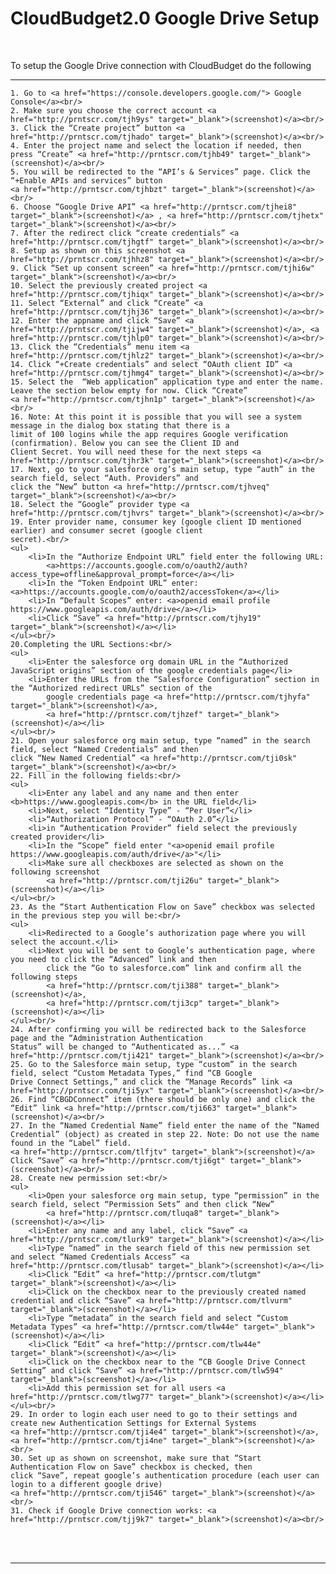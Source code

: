 <html>
<body>

<head>
    <meta charset="UTF-8">
    <title>CloudBudget2.0 Google Drive Setup</title>
</head>

<h1 id='pageTop'>CloudBudget2.0 Google Drive Setup</h1>
<div>
    <br/>
    <p>To setup the Google Drive connection with CloudBudget do the following</p>
    <hr/>

    1. Go to <a href="https://console.developers.google.com/"> Google Console</a><br/>
    2. Make sure you choose the correct account <a href="http://prntscr.com/tjh9ys" target="_blank">(screenshot)</a><br/>
    3. Click the “Create project” button <a href="http://prntscr.com/tjhado" target="_blank">(screenshot)</a><br/>
    4. Enter the project name and select the location if needed, then press “Create” <a href="http://prntscr.com/tjhb49" target="_blank">(screenshot)</a><br/>
    5. You will be redirected to the “API’s & Services” page. Click the “+Enable APIs and services” button
    <a href="http://prntscr.com/tjhbzt" target="_blank">(screenshot)</a><br/>
    6. Choose “Google Drive API” <a href="http://prntscr.com/tjhei8" target="_blank">(screenshot)</a> , <a href="http://prntscr.com/tjhetx" target="_blank">(screenshot)</a><br/>
    7. After the redirect click “create credentials” <a href="http://prntscr.com/tjhgtf" target="_blank">(screenshot)</a><br/>
    8. Setup as shown on this screenshot <a href="http://prntscr.com/tjhhz8" target="_blank">(screenshot)</a><br/>
    9. Click “Set up consent screen” <a href="http://prntscr.com/tjhi6w" target="_blank">(screenshot)</a><br/>
    10. Select the previously created project <a href="http://prntscr.com/tjhiqx" target="_blank">(screenshot)</a><br/>
    11. Select “External” and click “Create” <a href="http://prntscr.com/tjhj36" target="_blank">(screenshot)</a><br/>
    12. Enter the appname and click “Save” <a href="http://prntscr.com/tjijw4" target="_blank">(screenshot)</a>, <a href="http://prntscr.com/tjhlp0" target="_blank">(screenshot)</a><br/>
    13. Click the “Credentials” menu item <a href="http://prntscr.com/tjhlz2" target="_blank">(screenshot)</a><br/>
    14. Click “+Create credentials” and select “OAuth client ID” <a href="http://prntscr.com/tjhmg4" target="_blank">(screenshot)</a><br/>
    15. Select the  “Web application” application type and enter the name. Leave the section below empty for now. Click “Create”
    <a href="http://prntscr.com/tjhn1p" target="_blank">(screenshot)</a><br/>
    16. Note: At this point it is possible that you will see a system message in the dialog box stating that there is a
    limit of 100 logins while the app requires Google verification (confirmation). Below you can see the Client ID and
    Client Secret. You will need these for the next steps <a href="http://prntscr.com/tjhr3k" target="_blank">(screenshot)</a><br/>
    17. Next, go to your salesforce org’s main setup, type “auth” in the search field, select “Auth. Providers” and
    click the “New” button <a href="http://prntscr.com/tjhveq" target="_blank">(screenshot)</a><br/>
    18. Select the “Google” provider type <a href="http://prntscr.com/tjhvrs" target="_blank">(screenshot)</a><br/>
    19. Enter provider name, consumer key (google client ID mentioned earlier) and consumer secret (google client
    secret).<br/>
    <ul>
        <li>In the “Authorize Endpoint URL” field enter the following URL:
            <a>https://accounts.google.com/o/oauth2/auth?access_type=offline&approval_prompt=force</a></li>
        <li>In the “Token Endpoint URL” enter: <a>https://accounts.google.com/o/oauth2/accessToken</a></li>
        <li>In “Default Scopes” enter: <a>openid email profile https://www.googleapis.com/auth/drive</a></li>
        <li>Click “Save” <a href="http://prntscr.com/tjhy19" target="_blank">(screenshot)</a></li>
    </ul><br/>
    20.Completing the URL Sections:<br/>
    <ul>
        <li>Enter the salesforce org domain URL in the “Authorized JavaScript origins” section of the google credentials page</li>
        <li>Enter the URLs from the “Salesforce Configuration” section in the “Authorized redirect URLs” section of the
            google credentials page <a href="http://prntscr.com/tjhyfa" target="_blank">(screenshot)</a>,
            <a href="http://prntscr.com/tjhzef" target="_blank">(screenshot)</a></li>
    </ul><br/>
    21. Open your salesforce org main setup, type “named” in the search field, select “Named Credentials” and then
    click “New Named Credential” <a href="http://prntscr.com/tji0sk" target="_blank">(screenshot)</a><br/>
    22. Fill in the following fields:<br/>
    <ul>
        <li>Enter any label and any name and then enter <b>https://www.googleapis.com</b> in the URL field</li>
        <li>Next, select “Identity Type” - “Per User”</li>
        <li>“Authorization Protocol” - “OAuth 2.0”</li>
        <li>in “Authentication Provider” field select the previously created provider</li>
        <li>In the “Scope” field enter "<a>openid email profile https://www.googleapis.com/auth/drive</a>"</li>
        <li>Make sure all checkboxes are selected as shown on the following screenshot
            <a href="http://prntscr.com/tji26u" target="_blank">(screenshot)</a></li>
    </ul><br/>
    23. As the “Start Authentication Flow on Save” checkbox was selected in the previous step you will be:<br/>
    <ul>
        <li>Redirected to a Google’s authorization page where you will select the account.</li>
        <li>Next you will be sent to Google’s authentication page, where you need to click the “Advanced” link and then
            click the “Go to salesforce.com” link and confirm all the following steps
            <a href="http://prntscr.com/tji388" target="_blank">(screenshot)</a>,
            <a href="http://prntscr.com/tji3cp" target="_blank">(screenshot)</a></li>
    </ul><br/>
    24. After confirming you will be redirected back to the Salesforce page and the “Administration Authentication
    Status” will be changed to “Authenticated as...” <a href="http://prntscr.com/tji421" target="_blank">(screenshot)</a><br/>
    25. Go to the Salesforce main setup, type “custom” in the search field, select “Custom Metadata Types,” find “CB Google
    Drive Connect Settings,” and click the “Manage Records” link <a href="http://prntscr.com/tji5yx" target="_blank">(screenshot)</a><br/>
    26. Find “CBGDConnect” item (there should be only one) and click the “Edit” link <a href="http://prntscr.com/tji663" target="_blank">(screenshot)</a><br/>
    27. In the “Named Credential Name” field enter the name of the “Named Credential” (object) as created in step 22. Note: Do not use the name found in the “Label” field.
    <a href="http://prntscr.com/tlfjtv" target="_blank">(screenshot)</a> Click “Save” <a href="http://prntscr.com/tji6gt" target="_blank">(screenshot)</a><br/>
    28. Create new permission set:<br/>
    <ul>
        <li>Open your salesforce org main setup, type “permission” in the search field, select “Permission Sets” and then click “New”
            <a href="http://prntscr.com/tluqa8" target="_blank">(screenshot)</a></li>
        <li>Enter any name and any label, click “Save” <a href="http://prntscr.com/tlurk9" target="_blank">(screenshot)</a></li>
        <li>Type “named” in the search field of this new permission set and select “Named Credentials Access” <a href="http://prntscr.com/tlusab" target="_blank">(screenshot)</a></li>
        <li>Click “Edit” <a href="http://prntscr.com/tlutgm" target="_blank">(screenshot)</a></li>
        <li>Click on the checkbox near to the previously created named credential and click “Save” <a href="http://prntscr.com/tlvurm" target="_blank">(screenshot)</a></li>
        <li>Type “metadata” in the search field and select “Custom Metadata Types” <a href="http://prntscr.com/tlw44e" target="_blank">(screenshot)</a></li>
        <li>Click “Edit” <a href="http://prntscr.com/tlw44e" target="_blank">(screenshot)</a></li>
        <li>Click on the checkbox near to the “CB Google Drive Connect Setting” and click “Save” <a href="http://prntscr.com/tlw594" target="_blank">(screenshot)</a></li>
        <li>Add this permission set for all users <a href="http://prntscr.com/tlwg77" target="_blank">(screenshot)</a></li>
    </ul><br/>
    29. In order to login each user need to go to their settings and create new Authentication Settings for External Systems
    <a href="http://prntscr.com/tji4e4" target="_blank">(screenshot)</a>, <a href="http://prntscr.com/tji4ne" target="_blank">(screenshot)</a><br/>
    30. Set up as shown on screenshot, make sure that “Start Authentication Flow on Save” checkbox is checked, then
    click “Save”, repeat google’s authentication procedure (each user can login to a different google drive)
    <a href="http://prntscr.com/tji546" target="_blank">(screenshot)</a><br/>
    31. Check if Google Drive connection works: <a href="http://prntscr.com/tjj9k7" target="_blank">(screenshot)</a><br/>

</div>
<br/>

<br/>
<hr/>
<!--<div>
    Navigate to:
    <p><a href="https://cloudbudgetinc.github.io/Docs/CBCore">CB Base Documentation</a></p>
</div>-->

<button onclick="topFunction()" id="myBtn" title="Go to top">Top</button>

<script>
    let mybutton = document.getElementById("myBtn");
    window.onscroll = function () {
        scrollFunction()
    };

    function scrollFunction() {
        mybutton.style.display = document.body.scrollTop > 20 || document.documentElement.scrollTop > 20 ? "block" : "none";
    }

    function topFunction() {
        document.body.scrollTop = 0;
        document.documentElement.scrollTop = 0;
    }
</script>

<style>
    #myBtn {
        display: none;
        position: fixed;
        bottom: 20px;
        right: 30px;
        z-index: 99;
        font-size: 18px;
        border: 1px solid #b5e853;
        outline: none;
        background-color: #171717;
        color: #b5e853;
        cursor: pointer;
        padding: 15px;
        border-radius: 4px;
    }

    #myBtn:hover {
        background-color: #181818;
    }
</style>


</body>
</html>